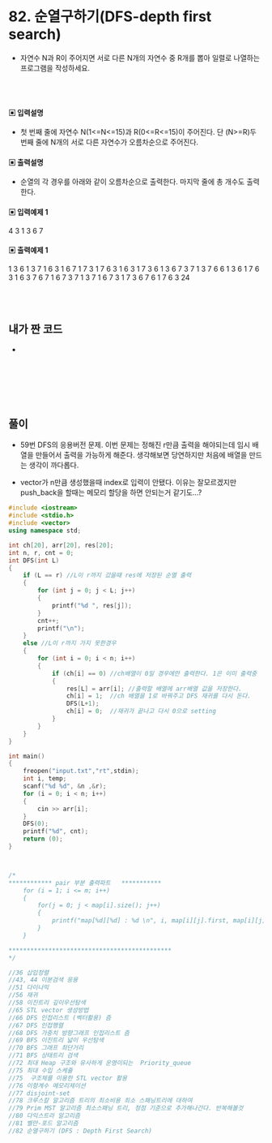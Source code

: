 # 82. 순열구하기(DFS-depth first search)

- 자연수 N과 R이 주어지면 서로 다른 N개의 자연수 중 R개를 뽑아 일렬로 나열하는 프로그램을 작성하세요.

<br/>
<br/>

#### ▣ 입력설명

- 첫 번째 줄에 자연수 N(1<=N<=15)과 R(0<=R<=15)이 주어진다. 단 (N>=R)두 번째 줄에 N개의 서로 다른 자연수가 오름차순으로 주어진다.

#### ▣ 출력설명

- 순열의 각 경우를 아래와 같이 오름차순으로 출력한다. 마지막 줄에 총 개수도 출력한다.

#### ▣ 입력예제 1

4 3
1 3 6 7

#### ▣ 출력예제 1

1 3 6
1 3 7
1 6 3
1 6 7
1 7 3
1 7 6
3 1 6
3 1 7
3 6 1
3 6 7
3 7 1
3 7 6
6 1 3
6 1 7
6 3 1
6 3 7
6 7 1
6 7 3
7 1 3
7 1 6
7 3 1
7 3 6
7 6 1
7 6 3
24

<br/>
<br/>

## 내가 짠 코드

-

<br/>

```c++


```

<br><br>

## 풀이

- 59번 DFS의 응용버전 문제. 이번 문제는 정해진 r만큼 출력을 해야되는데 임시 배열을 만들어서 출력을 가능하게 해준다. 생각해보면 당연하지만 처음에 배열을 만드는 생각이 까다롭다.

- vector가 n만큼 생성했을때 index로 입력이 안됐다. 이유는 잘모르겠지만 push_back을 할때는 메모리 할당을 하면 안되는거 같기도...?
  <br/>

```c++
#include <iostream>
#include <stdio.h>
#include <vector>
using namespace std;

int ch[20], arr[20], res[20];
int n, r, cnt = 0;
int DFS(int L)
{
	if (L == r) //L이 r까지 갔을때 res에 저장된 순열 출력
	{
		for (int j = 0; j < L; j++)
		{
			printf("%d ", res[j]);
		}
		cnt++;
		printf("\n");
	}
	else //L이 r까지 가지 못한경우
	{
		for (int i = 0; i < n; i++)
		{
			if (ch[i] == 0) //ch배열이 0일 경우에만 출력한다. 1은 이미 출력중
			{
				res[L] = arr[i]; //출력할 배열에 arr배열 값을 저장한다.
				ch[i] = 1;	//ch 배열을 1로 바꿔주고 DFS 재귀를 다시 돈다.
				DFS(L+1);
				ch[i] = 0;	//재귀가 끝나고 다시 0으로 setting
			}
		}
	}
}

int main()
{
	freopen("input.txt","rt",stdin);
	int i, temp;
	scanf("%d %d", &n ,&r);
	for (i = 0; i < n; i++)
	{
		cin >> arr[i];
	}
	DFS(0);
	printf("%d", cnt);
	return (0);
}



/*
************ pair 부분 출력파트   ***********
 	for (i = 1; i <= m; i++)
	{
		for(j = 0; j < map[i].size(); j++)
		{
			printf("map[%d][%d] : %d \n", i, map[i][j].first, map[i][j].second);
		}
	}

*********************************************
*/

//36 삽입정렬
//43, 44 이분검색 응용
//51 다이나믹
//56 재귀
//58 이진트리 깊이우선탐색
//65 STL vector 생성방법
//66 DFS 인접리스트 (벡터활용) 즘
//67 DFS 인접행렬
//68 DFS 가중치 방향그래프 인접리스트 즘
//69 BFS 이진트리 넓이 우선탐색
//70 BFS 그래프 최단거리
//71 BFS 상태트리 검색
//72 최대 Heap 구조와 유사하게 운영이되는  Priority_queue
//75 최대 수입 스케쥴
//75  구조체를 이용한 STL vector 활용
//76 이항계수 메모리제이션
//77 disjoint-set
//78 크루스칼 알고리즘 트리의 최소비용 최소 스패닝트리에 대하여
//79 Prim MST 알고리즘 최소스패닝 트리, 정점 기준으로 추가해나간다. 반복해볼것
//80 다익스트라 알고리즘
//81 벨만-포드 알고리즘
//82 순열구하기 (DFS : Depth First Search)
```
